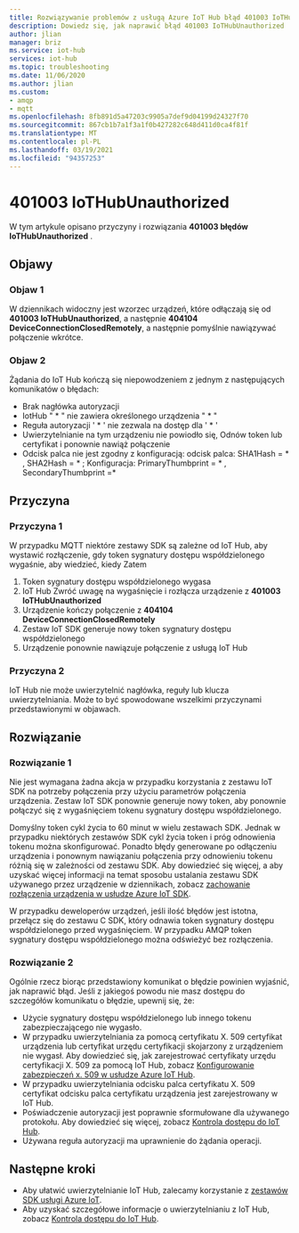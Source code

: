 ```yaml
---
title: Rozwiązywanie problemów z usługą Azure IoT Hub błąd 401003 IoTHubUnauthorized
description: Dowiedz się, jak naprawić błąd 401003 IoTHubUnauthorized
author: jlian
manager: briz
ms.service: iot-hub
services: iot-hub
ms.topic: troubleshooting
ms.date: 11/06/2020
ms.author: jlian
ms.custom:
- amqp
- mqtt
ms.openlocfilehash: 8fb891d5a47203c9905a7def9d04199d24327f70
ms.sourcegitcommit: 867cb1b7a1f3a1f0b427282c648d411d0ca4f81f
ms.translationtype: MT
ms.contentlocale: pl-PL
ms.lasthandoff: 03/19/2021
ms.locfileid: "94357253"
---
```

# <a name="401003-iothubunauthorized"></a>401003 IoTHubUnauthorized

W tym artykule opisano przyczyny i rozwiązania **401003 błędów IoTHubUnauthorized** .

## <a name="symptoms"></a>Objawy

### <a name="symptom-1"></a>Objaw 1

W dziennikach widoczny jest wzorzec urządzeń, które odłączają się od **401003 IoTHubUnauthorized**, a następnie **404104 DeviceConnectionClosedRemotely**, a następnie pomyślnie nawiązywać połączenie wkrótce.

### <a name="symptom-2"></a>Objaw 2

Żądania do IoT Hub kończą się niepowodzeniem z jednym z następujących komunikatów o błędach:

* Brak nagłówka autoryzacji
* IotHub " \* " nie zawiera określonego urządzenia " \* "
* Reguła autoryzacji ' \* ' nie zezwala na dostęp dla ' \* '
* Uwierzytelnianie na tym urządzeniu nie powiodło się, Odnów token lub certyfikat i ponownie nawiąż połączenie
* Odcisk palca nie jest zgodny z konfiguracją: odcisk palca: SHA1Hash = \* , SHA2Hash = \* ; Konfiguracja: PrimaryThumbprint = \* , SecondaryThumbprint =\*

## <a name="cause"></a>Przyczyna

### <a name="cause-1"></a>Przyczyna 1

W przypadku MQTT niektóre zestawy SDK są zależne od IoT Hub, aby wystawić rozłączenie, gdy token sygnatury dostępu współdzielonego wygaśnie, aby wiedzieć, kiedy Zatem

1. Token sygnatury dostępu współdzielonego wygasa
1. IoT Hub Zwróć uwagę na wygaśnięcie i rozłącza urządzenie z **401003 IoTHubUnauthorized**
1. Urządzenie kończy połączenie z **404104 DeviceConnectionClosedRemotely**
1. Zestaw IoT SDK generuje nowy token sygnatury dostępu współdzielonego
1. Urządzenie ponownie nawiązuje połączenie z usługą IoT Hub

### <a name="cause-2"></a>Przyczyna 2

IoT Hub nie może uwierzytelnić nagłówka, reguły lub klucza uwierzytelniania. Może to być spowodowane wszelkimi przyczynami przedstawionymi w objawach.

## <a name="solution"></a>Rozwiązanie

### <a name="solution-1"></a>Rozwiązanie 1

Nie jest wymagana żadna akcja w przypadku korzystania z zestawu IoT SDK na potrzeby połączenia przy użyciu parametrów połączenia urządzenia. Zestaw IoT SDK ponownie generuje nowy token, aby ponownie połączyć się z wygaśnięciem tokenu sygnatury dostępu współdzielonego.

Domyślny token cykl życia to 60 minut w wielu zestawach SDK. Jednak w przypadku niektórych zestawów SDK cykl życia token i próg odnowienia tokenu można skonfigurować. Ponadto błędy generowane po odłączeniu urządzenia i ponownym nawiązaniu połączenia przy odnowieniu tokenu różnią się w zależności od zestawu SDK. Aby dowiedzieć się więcej, a aby uzyskać więcej informacji na temat sposobu ustalania zestawu SDK używanego przez urządzenie w dziennikach, zobacz [zachowanie rozłączenia urządzenia w usłudze Azure IoT SDK](iot-hub-troubleshoot-connectivity.md#mqtt-device-disconnect-behavior-with-azure-iot-sdks).

W przypadku deweloperów urządzeń, jeśli ilość błędów jest istotna, przełącz się do zestawu C SDK, który odnawia token sygnatury dostępu współdzielonego przed wygaśnięciem. W przypadku AMQP token sygnatury dostępu współdzielonego można odświeżyć bez rozłączenia.

### <a name="solution-2"></a>Rozwiązanie 2

Ogólnie rzecz biorąc przedstawiony komunikat o błędzie powinien wyjaśnić, jak naprawić błąd. Jeśli z jakiegoś powodu nie masz dostępu do szczegółów komunikatu o błędzie, upewnij się, że:

- Użycie sygnatury dostępu współdzielonego lub innego tokenu zabezpieczającego nie wygasło.
- W przypadku uwierzytelniania za pomocą certyfikatu X. 509 certyfikat urządzenia lub certyfikat urzędu certyfikacji skojarzony z urządzeniem nie wygasł. Aby dowiedzieć się, jak zarejestrować certyfikaty urzędu certyfikacji X. 509 za pomocą IoT Hub, zobacz [Konfigurowanie zabezpieczeń x. 509 w usłudze Azure IoT Hub](iot-hub-security-x509-get-started.md).
- W przypadku uwierzytelniania odcisku palca certyfikatu X. 509 certyfikat odcisku palca certyfikatu urządzenia jest zarejestrowany w IoT Hub.
- Poświadczenie autoryzacji jest poprawnie sformułowane dla używanego protokołu. Aby dowiedzieć się więcej, zobacz [Kontrola dostępu do IoT Hub](iot-hub-devguide-security.md).
- Używana reguła autoryzacji ma uprawnienie do żądania operacji.

## <a name="next-steps"></a>Następne kroki

- Aby ułatwić uwierzytelnianie IoT Hub, zalecamy korzystanie z [zestawów SDK usługi Azure IoT](iot-hub-devguide-sdks.md).
- Aby uzyskać szczegółowe informacje o uwierzytelnianiu z IoT Hub, zobacz [Kontrola dostępu do IoT Hub](iot-hub-devguide-security.md).
